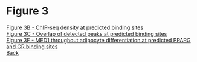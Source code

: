 # Figure 3

[Figure 3B - ChIP-seq density at predicted binding sites](../Scripts/Figure3B.md)<br>
[Figure 3C - Overlap of detected peaks at predicted binding sites](../Scripts/Figure3C.md)<br>
[Figure 3F - MED1 throughout adipocyte differentiation at predicted PPARG and GR binding sites](../Scripts/Figure3F.md)<br>
[Back](../README.md)